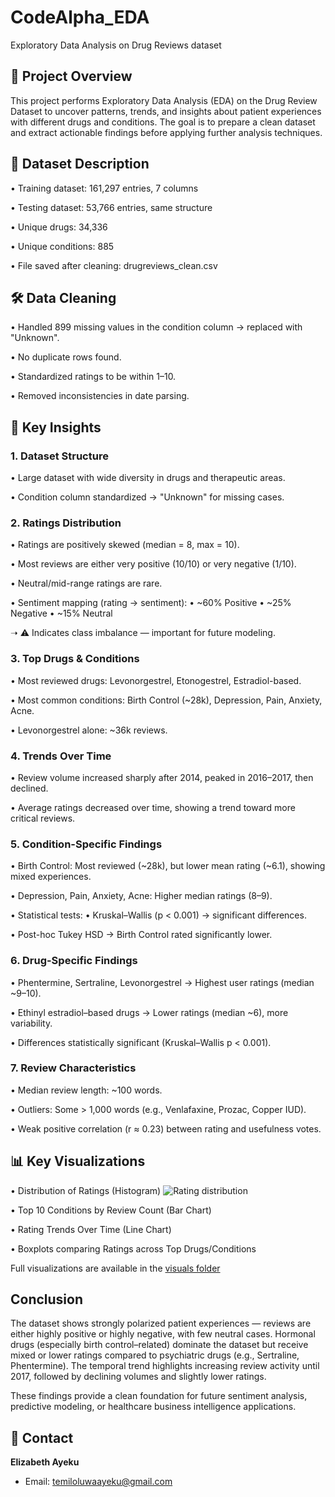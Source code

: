 # CodeAlpha_EDA
Exploratory Data Analysis on Drug Reviews dataset

## 💊 Project Overview
This project performs Exploratory Data Analysis (EDA) on the Drug Review Dataset to uncover patterns, trends, and insights about patient experiences with different drugs and conditions. The goal is to prepare a clean dataset and extract actionable findings before applying further analysis techniques.

## 📂 Dataset Description

• Training dataset: 161,297 entries, 7 columns

• Testing dataset: 53,766 entries, same structure

• Unique drugs: 34,336

• Unique conditions: 885

• File saved after cleaning: drugreviews_clean.csv

## 🛠️ Data Cleaning

• Handled 899 missing values in the condition column → replaced with "Unknown".

• No duplicate rows found.

• Standardized ratings to be within 1–10.

• Removed inconsistencies in date parsing.

## 🔑 Key Insights

### 1. Dataset Structure
• Large dataset with wide diversity in drugs and therapeutic areas.

• Condition column standardized → "Unknown" for missing cases.

### 2. Ratings Distribution
• Ratings are positively skewed (median = 8, max = 10).

• Most reviews are either very positive (10/10) or very negative (1/10).

• Neutral/mid-range ratings are rare.

• Sentiment mapping (rating → sentiment):
• ~60% Positive
• ~25% Negative
• ~15% Neutral

➝ ⚠️ Indicates class imbalance — important for future modeling.

### 3. Top Drugs & Conditions
• Most reviewed drugs: Levonorgestrel, Etonogestrel, Estradiol-based.

• Most common conditions: Birth Control (~28k), Depression, Pain, Anxiety, Acne.

• Levonorgestrel alone: ~36k reviews.

### 4. Trends Over Time
• Review volume increased sharply after 2014, peaked in 2016–2017, then declined.

• Average ratings decreased over time, showing a trend toward more critical reviews.

### 5. Condition-Specific Findings
• Birth Control: Most reviewed (~28k), but lower mean rating (~6.1), showing mixed experiences.

• Depression, Pain, Anxiety, Acne: Higher median ratings (8–9).

• Statistical tests:
• Kruskal–Wallis (p < 0.001) → significant differences.

• Post-hoc Tukey HSD → Birth Control rated significantly lower.

### 6. Drug-Specific Findings
• Phentermine, Sertraline, Levonorgestrel → Highest user ratings (median ~9–10).

• Ethinyl estradiol–based drugs → Lower ratings (median ~6), more variability.

• Differences statistically significant (Kruskal–Wallis p < 0.001).

### 7. Review Characteristics
• Median review length: ~100 words.

• Outliers: Some > 1,000 words (e.g., Venlafaxine, Prozac, Copper IUD).

• Weak positive correlation (r ≈ 0.23) between rating and usefulness votes.

## 📊 Key Visualizations
• Distribution of Ratings (Histogram)
![Rating distribution](visuals/rating_distribution.png)

• Top 10 Conditions by Review Count (Bar Chart)

• Rating Trends Over Time (Line Chart)

• Boxplots comparing Ratings across Top Drugs/Conditions

Full visualizations are available in the [visuals folder](visuals/)

## Conclusion
The dataset shows strongly polarized patient experiences — reviews are either highly positive or highly negative, with few neutral cases. Hormonal drugs (especially birth control–related) dominate the dataset but receive mixed or lower ratings compared to psychiatric drugs (e.g., Sertraline, Phentermine). The temporal trend highlights increasing review activity until 2017, followed by declining volumes and slightly lower ratings.

These findings provide a clean foundation for future sentiment analysis, predictive modeling, or healthcare business intelligence applications.

## 📮 Contact

**Elizabeth Ayeku** 
- Email: temiloluwaayeku@gmail.com 
